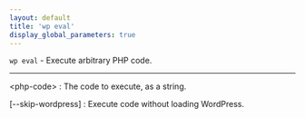 ```yaml
---
layout: default
title: 'wp eval'
display_global_parameters: true
---
```


`wp eval` - Execute arbitrary PHP code.

<hr />

&lt;php-code&gt;
: The code to execute, as a string.

[\--skip-wordpress]
: Execute code without loading WordPress.



